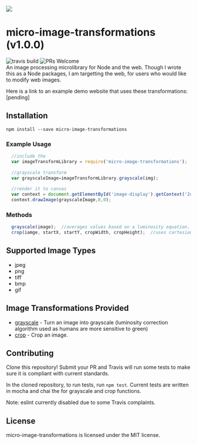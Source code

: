 
![](https://i.imgur.com/lSuYdgF.png)
# micro-image-transformations (v1.0.0)
![travis build](https://api.travis-ci.com/jshi22/micro-image-transformations.svg?token=T8PthyzySUexzMRoGKqp&branch=master)
![PRs Welcome](https://img.shields.io/badge/PRs-welcome-brightgreen.svg)<br>
An image processing microlibrary for Node and the web. Though I wrote this as a Node packages, I am targetting the web, for users who would like to modify web images.

Here is a link to an example demo website that uses these transformations:
[pending]

## Installation

`npm install --save micro-image-transformations`

### Example Usage

```js 
  //include the 
  var imageTransformLibrary = require('micro-image-transformations');
  
  //grayscale transform
  var grayscaleImage=imageTransformLibrary.grayscale(img);
  
  //render it to canvas
  var context = document.getElementById('image-display').getContext('2d');
  context.drawImage(grayscaleImage,0,0);
```

### Methods

```js    
  grayscale(image);  //averages values based on a luminosity equation. (humans are more sensitive to green)
  crop(iamge, startX, startY, cropWidth, cropHeight);  //uses cartesian coordinates (bottom left corner of image is (0,))
```
## Supported Image Types

- jpeg
- png
- tiff
- bmp
- gif

## Image Transformations Provided

- [grayscale](./src/index.js) - Turn an image into grayscale (luminosity correction algorithm used as humans are more sensitive to green)
- [crop](./src/index.js) - Crop an image.

## Contributing

Clone this repository! Submit your PR and Travis will run some tests to make sure it is compliant with current standards.

In the cloned repository, to run tests, run `npm test`. Current tests are written in mocha and chai the for grayscale and crop functions.

Note: eslint currently disabled due to some Travis complaints.
## License

micro-image-transformations is licensed under the MIT license. 

